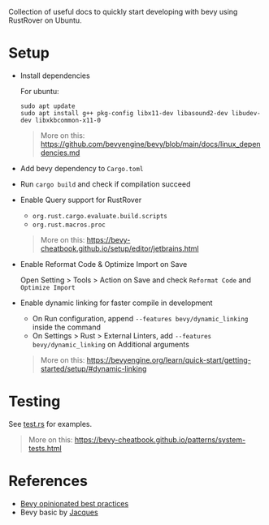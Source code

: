 Collection of useful docs to quickly start developing with bevy using RustRover on Ubuntu.

# Setup

- Install dependencies

  For ubuntu:

  ```
  sudo apt update
  sudo apt install g++ pkg-config libx11-dev libasound2-dev libudev-dev libxkbcommon-x11-0
  ```

  > More on this: https://github.com/bevyengine/bevy/blob/main/docs/linux_dependencies.md

- Add bevy dependency to `Cargo.toml`

- Run `cargo build` and check if compilation succeed

- Enable Query support for RustRover
    - `org.rust.cargo.evaluate.build.scripts`
    - `org.rust.macros.proc`

  > More on this: https://bevy-cheatbook.github.io/setup/editor/jetbrains.html

- Enable Reformat Code & Optimize Import on Save

  Open Setting > Tools > Action on Save and check `Reformat Code` and `Optimize Import`

- Enable dynamic linking for faster compile in development
    - On Run configuration, append `--features bevy/dynamic_linking` inside the command
    - On Settings > Rust > External Linters, add `--features bevy/dynamic_linking` on Additional arguments

  > More on this: https://bevyengine.org/learn/quick-start/getting-started/setup/#dynamic-linking

# Testing

See [test.rs](src/people/tests.rs) for examples.

> More on this: https://bevy-cheatbook.github.io/patterns/system-tests.html

# References

- [Bevy opinionated best practices](https://github.com/tbillington/bevy_best_practices)
- Bevy basic by [Jacques](https://www.youtube.com/playlist?list=PLVnntJRoP85JHGX7rGDu6LaF3fmDDbqyd)
